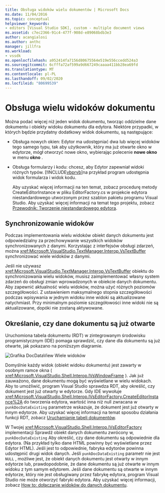 ```yaml
---
title: Obsługa widoków wielu dokumentów | Microsoft Docs
ms.date: 11/04/2016
ms.topic: conceptual
helpviewer_keywords:
- editors [Visual Studio SDK], custom - multiple document views
ms.assetid: c7ec2366-91c4-477f-908d-e89068bdb3e3
author: acangialosi
ms.author: anthc
manager: jillfra
ms.workload:
- vssdk
ms.openlocfilehash: a952414fa7156d80675564e519e556ccedd524a3
ms.sourcegitcommit: 6cfffa72af599a9d667249caaaa411bb28ea69fd
ms.translationtype: MT
ms.contentlocale: pl-PL
ms.lasthandoff: 09/02/2020
ms.locfileid: "80699539"
---
```

# <a name="supporting-multiple-document-views"></a>Obsługa wielu widoków dokumentu
Można podać więcej niż jeden widok dokumentu, tworząc oddzielne dane dokumentu i obiekty widoku dokumentu dla edytora. Niektóre przypadki, w których będzie przydatny dodatkowy widok dokumentu, są następujące:

- Obsługa nowych okien: Edytor ma udostępniać dwa lub więcej widoków tego samego typu, tak aby użytkownik, który ma już otwarte okno w edytorze, mógł otworzyć nowe okno, wybierając polecenie **nowe okno** w menu **okno** .

- Obsługa formularzy i kodu: chcesz, aby Edytor zapewniał widoki różnych typów. [!INCLUDE[vbprvb](../code-quality/includes/vbprvb_md.md)]na przykład program udostępnia widok formularza i widok kodu.

  Aby uzyskać więcej informacji na ten temat, zobacz procedurę metody CreateEditorInstance w pliku EditorFactory.cs w projekcie edytora niestandardowego utworzonym przez szablon pakietu programu Visual Studio. Aby uzyskać więcej informacji na temat tego projektu, zobacz [Przewodnik: Tworzenie niestandardowego edytora](../extensibility/walkthrough-creating-a-custom-editor.md).

## <a name="synchronizing-views"></a>Synchronizowanie widoków
 Podczas implementowania wielu widoków obiekt danych dokumentu jest odpowiedzialny za przechowywanie wszystkich widoków synchronizowanych z danymi. Korzystając z interfejsów obsługi zdarzeń, można <xref:Microsoft.VisualStudio.TextManager.Interop.VsTextBuffer> synchronizować wiele widoków z danymi.

 Jeśli nie używasz <xref:Microsoft.VisualStudio.TextManager.Interop.VsTextBuffer> obiektu do synchronizowania wielu widoków, musisz zaimplementować własny system zdarzeń do obsługi zmian wprowadzonych w obiekcie danych dokumentu. Aby zapewnić aktualność wielu widoków, można użyć różnych poziomów szczegółowości. Z ustawieniem maksymalnego stopnia szczegółowości podczas wpisywania w jednym widoku inne widoki są aktualizowane natychmiast. Przy minimalnym poziomie szczegółowości inne widoki nie są aktualizowane, dopóki nie zostaną aktywowane.

## <a name="determining-whether-document-data-is-already-open"></a>Określanie, czy dane dokumentu są już otwarte
 Uruchomiona tabela dokumentu (RDT) w zintegrowanym środowisku programistycznym (IDE) pomaga sprawdzić, czy dane dla dokumentu są już otwarte, jak pokazano na poniższym diagramie.

 ![Grafika DocDataView](../extensibility/media/docdataview.gif "Docdataview") Wiele widoków

 Domyślnie każdy widok (obiekt widoku dokumentu) jest zawarty w osobnym ramce okna ( <xref:Microsoft.VisualStudio.Shell.Interop.IVsWindowFrame> ). Jak już zauważono, dane dokumentu mogą być wyświetlane w wielu widokach. Aby to umożliwić, program Visual Studio sprawdza RDT, aby określić, czy dokument jest już otwarty w edytorze. Gdy IDE wywołuje <xref:Microsoft.VisualStudio.Shell.Interop.IVsEditorFactory.CreateEditorInstance%2A> do tworzenia edytora, wartość inna niż null zwracana w `punkDocDataExisting` parametrze wskazuje, że dokument jest już otwarty w innym edytorze. Aby uzyskać więcej informacji na temat sposobu działania funkcji RDT, zobacz [Uruchamianie tabeli dokumentów](../extensibility/internals/running-document-table.md).

 W Twojej <xref:Microsoft.VisualStudio.Shell.Interop.IVsEditorFactory> implementacji Sprawdź obiekt danych dokumentu zwrócony w, `punkDocDataExisting` Aby określić, czy dane dokumentu są odpowiednie dla edytora. (Na przykład tylko dane HTML powinny być wyświetlane przez Edytor HTML). Jeśli jest to odpowiednie, fabryka edytorów powinna udostępnić drugi widok danych. Jeśli `punkDocDataExisting` parametr nie jest `NULL` , możliwe jest, że obiekt danych dokumentu jest otwarty w innym edytorze lub, prawdopodobnie, że dane dokumentu są już otwarte w innym widoku z tym samym edytorem. Jeśli dane dokumentu są otwarte w innym edytorze, który nie jest obsługiwany przez fabrykę edytora, program Visual Studio nie może otworzyć fabryki edytora. Aby uzyskać więcej informacji, zobacz [How to: dołączanie widoków do danych dokumentu](../extensibility/how-to-attach-views-to-document-data.md).
